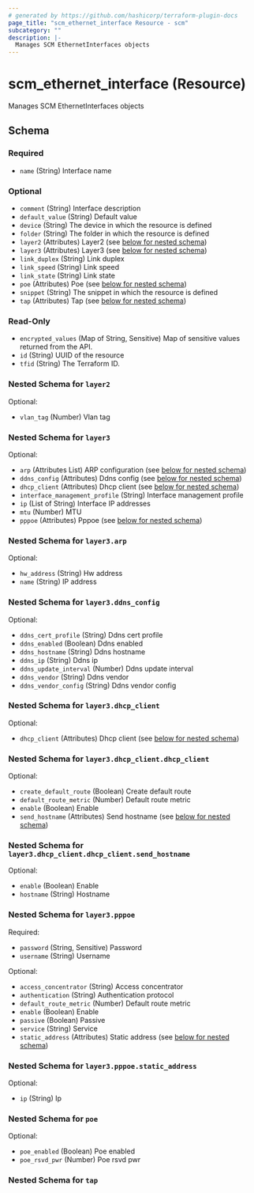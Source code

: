 ```yaml
---
# generated by https://github.com/hashicorp/terraform-plugin-docs
page_title: "scm_ethernet_interface Resource - scm"
subcategory: ""
description: |-
  Manages SCM EthernetInterfaces objects
---
```


# scm_ethernet_interface (Resource)

Manages SCM EthernetInterfaces objects



<!-- schema generated by tfplugindocs -->
## Schema

### Required

- `name` (String) Interface name

### Optional

- `comment` (String) Interface description
- `default_value` (String) Default value
- `device` (String) The device in which the resource is defined
- `folder` (String) The folder in which the resource is defined
- `layer2` (Attributes) Layer2 (see [below for nested schema](#nestedatt--layer2))
- `layer3` (Attributes) Layer3 (see [below for nested schema](#nestedatt--layer3))
- `link_duplex` (String) Link duplex
- `link_speed` (String) Link speed
- `link_state` (String) Link state
- `poe` (Attributes) Poe (see [below for nested schema](#nestedatt--poe))
- `snippet` (String) The snippet in which the resource is defined
- `tap` (Attributes) Tap (see [below for nested schema](#nestedatt--tap))

### Read-Only

- `encrypted_values` (Map of String, Sensitive) Map of sensitive values returned from the API.
- `id` (String) UUID of the resource
- `tfid` (String) The Terraform ID.

<a id="nestedatt--layer2"></a>
### Nested Schema for `layer2`

Optional:

- `vlan_tag` (Number) Vlan tag


<a id="nestedatt--layer3"></a>
### Nested Schema for `layer3`

Optional:

- `arp` (Attributes List) ARP configuration (see [below for nested schema](#nestedatt--layer3--arp))
- `ddns_config` (Attributes) Ddns config (see [below for nested schema](#nestedatt--layer3--ddns_config))
- `dhcp_client` (Attributes) Dhcp client (see [below for nested schema](#nestedatt--layer3--dhcp_client))
- `interface_management_profile` (String) Interface management profile
- `ip` (List of String) Interface IP addresses
- `mtu` (Number) MTU
- `pppoe` (Attributes) Pppoe (see [below for nested schema](#nestedatt--layer3--pppoe))

<a id="nestedatt--layer3--arp"></a>
### Nested Schema for `layer3.arp`

Optional:

- `hw_address` (String) Hw address
- `name` (String) IP address


<a id="nestedatt--layer3--ddns_config"></a>
### Nested Schema for `layer3.ddns_config`

Optional:

- `ddns_cert_profile` (String) Ddns cert profile
- `ddns_enabled` (Boolean) Ddns enabled
- `ddns_hostname` (String) Ddns hostname
- `ddns_ip` (String) Ddns ip
- `ddns_update_interval` (Number) Ddns update interval
- `ddns_vendor` (String) Ddns vendor
- `ddns_vendor_config` (String) Ddns vendor config


<a id="nestedatt--layer3--dhcp_client"></a>
### Nested Schema for `layer3.dhcp_client`

Optional:

- `dhcp_client` (Attributes) Dhcp client (see [below for nested schema](#nestedatt--layer3--dhcp_client--dhcp_client))

<a id="nestedatt--layer3--dhcp_client--dhcp_client"></a>
### Nested Schema for `layer3.dhcp_client.dhcp_client`

Optional:

- `create_default_route` (Boolean) Create default route
- `default_route_metric` (Number) Default route metric
- `enable` (Boolean) Enable
- `send_hostname` (Attributes) Send hostname (see [below for nested schema](#nestedatt--layer3--dhcp_client--dhcp_client--send_hostname))

<a id="nestedatt--layer3--dhcp_client--dhcp_client--send_hostname"></a>
### Nested Schema for `layer3.dhcp_client.dhcp_client.send_hostname`

Optional:

- `enable` (Boolean) Enable
- `hostname` (String) Hostname




<a id="nestedatt--layer3--pppoe"></a>
### Nested Schema for `layer3.pppoe`

Required:

- `password` (String, Sensitive) Password
- `username` (String) Username

Optional:

- `access_concentrator` (String) Access concentrator
- `authentication` (String) Authentication protocol
- `default_route_metric` (Number) Default route metric
- `enable` (Boolean) Enable
- `passive` (Boolean) Passive
- `service` (String) Service
- `static_address` (Attributes) Static address (see [below for nested schema](#nestedatt--layer3--pppoe--static_address))

<a id="nestedatt--layer3--pppoe--static_address"></a>
### Nested Schema for `layer3.pppoe.static_address`

Optional:

- `ip` (String) Ip




<a id="nestedatt--poe"></a>
### Nested Schema for `poe`

Optional:

- `poe_enabled` (Boolean) Poe enabled
- `poe_rsvd_pwr` (Number) Poe rsvd pwr


<a id="nestedatt--tap"></a>
### Nested Schema for `tap`
